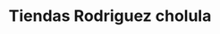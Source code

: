 ---
title: "Tiendas Rodriguez cholula"
url: /cholula-puebla/tiendas-rodriguez-cholula/
shop: ropa
---